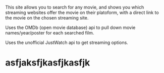 This site allows you to search for any movie, and shows you which streaming
websites offer the movie on their platoform, with a direct link to the movie
on the chosen streaming site.

Uses the OMDb (open movie database) api to pull down movie names/year/poster 
for each searched film.

Uses the unofficial JustWatch api to get streaming options.

<h1>asfjaksfjkasfjkasfjk</h1>